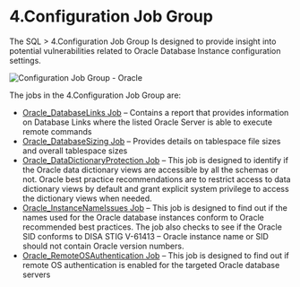 # 4.Configuration Job Group

The SQL > 4.Configuration Job Group Is designed to provide insight into potential vulnerabilities
related to Oracle Database Instance configuration settings.

![Configuration Job Group - Oracle](/img/product_docs/accessanalyzer/12.0/solutions/databases/oracle/configuration/configoverview.webp)

The jobs in the 4.Configuration Job Group are:

- [Oracle_DatabaseLinks Job](/docs/accessanalyzer/12.0/solutions/databases/oracle/configuration/oracle_databaselinks.md) – Contains a report that provides information
  on Database Links where the listed Oracle Server is able to execute remote commands
- [Oracle_DatabaseSizing Job](/docs/accessanalyzer/12.0/solutions/databases/oracle/configuration/oracle_databasesizing.md) – Provides details on tablespace file sizes
  and overall tablespace sizes
- [Oracle_DataDictionaryProtection Job](/docs/accessanalyzer/12.0/solutions/databases/oracle/configuration/oracle_datadictionaryprotection.md) – This job is designed
  to identify if the Oracle data dictionary views are accessible by all the schemas or not. Oracle
  best practice recommendations are to restrict access to data dictionary views by default and grant
  explicit system privilege to access the dictionary views when needed.
- [Oracle_InstanceNameIssues Job](/docs/accessanalyzer/12.0/solutions/databases/oracle/configuration/oracle_instancenameissues.md) – This job is designed to find out
  if the names used for the Oracle database instances conform to Oracle recommended best practices.
  The job also checks to see if the Oracle SID conforms to DISA STIG V-61413 – Oracle instance name
  or SID should not contain Oracle version numbers.
- [Oracle_RemoteOSAuthentication Job](/docs/accessanalyzer/12.0/solutions/databases/oracle/configuration/oracle_remoteosauthentication.md) – This job is designed to
  find out if remote OS authentication is enabled for the targeted Oracle database servers
